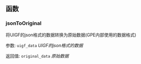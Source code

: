 ## 函数

### jsonToOriginal

将UIGF的json格式的数据转换为原始数据(GPE内部使用的数据格式)

参数: `uigf_data` *UIGF的json格式的数据*

返回值: `original_data` *原始数据*